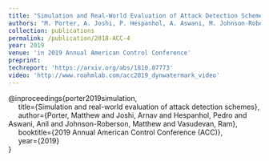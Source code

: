 ```yaml
---
title: "Simulation and Real-World Evaluation of Attack Detection Schemes"
authors: "M. Porter, A. Joshi, P. Hespanhol, A. Aswani, M. Johnson-Roberson, R. Vasudevan"
collection: publications
permalink: /publication/2018-ACC-4
year: 2019
venue: 'in 2019 Annual American Control Conference'
preprint:
techreport: 'https://arxiv.org/abs/1810.07773'
video: 'http://www.roahmlab.com/acc2019_dynwatermark_video'
---
```

@inproceedings{porter2019simulation,<br>
&nbsp;&nbsp;&nbsp;&nbsp; title={Simulation and real-world evaluation of attack detection schemes},<br>
&nbsp;&nbsp;&nbsp;&nbsp; author={Porter, Matthew and Joshi, Arnav and  Hespanhol, Pedro and Aswani, Anil and Johnson-Roberson, Matthew and  Vasudevan, Ram},<br>
&nbsp;&nbsp;&nbsp;&nbsp;  booktitle={2019 Annual American Control Conference (ACC)},<br>
&nbsp;&nbsp;&nbsp;&nbsp;  year={2019}<br>
}
